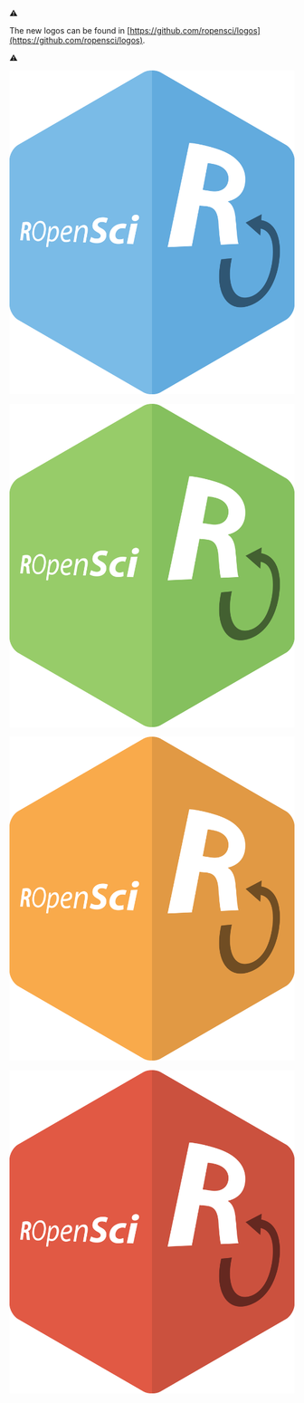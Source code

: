 ⚠

The new logos can be found in [https://github.com/ropensci/logos](https://github.com/ropensci/logos).

⚠


![](rOpenSci_Blue.png)

![](rOpenSci_Green.png)

![](rOpenSci_Orange.png)

![](rOpenSci_Red.png)
